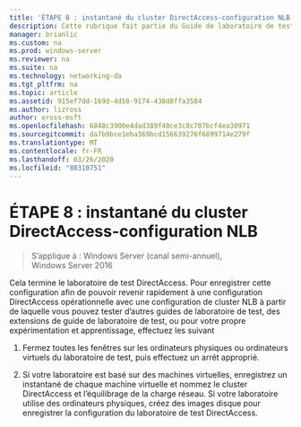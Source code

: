 ```yaml
---
title: 'ÉTAPE 8 : instantané du cluster DirectAccess-configuration NLB'
description: Cette rubrique fait partie du Guide de laboratoire de test-démonstration de DirectAccess dans un cluster avec Windows NLB pour Windows Server 2016
manager: brianlic
ms.custom: na
ms.prod: windows-server
ms.reviewer: na
ms.suite: na
ms.technology: networking-da
ms.tgt_pltfrm: na
ms.topic: article
ms.assetid: 915ef7dd-169d-4d58-9174-438d8ffa3584
ms.author: lizross
author: eross-msft
ms.openlocfilehash: 6848c3900e4dad389f40ce3c8c707bcf4ea30971
ms.sourcegitcommit: da7b9bce1eba369bcd156639276f6899714e279f
ms.translationtype: MT
ms.contentlocale: fr-FR
ms.lasthandoff: 03/26/2020
ms.locfileid: "80310751"
---
```

# <a name="step-8-snapshot-the-directaccess-cluster-nlb-configuration"></a>ÉTAPE 8 : instantané du cluster DirectAccess-configuration NLB

>S’applique à : Windows Server (canal semi-annuel), Windows Server 2016

Cela termine le laboratoire de test DirectAccess. Pour enregistrer cette configuration afin de pouvoir revenir rapidement à une configuration DirectAccess opérationnelle avec une configuration de cluster NLB à partir de laquelle vous pouvez tester d’autres guides de laboratoire de test, des extensions de guide de laboratoire de test, ou pour votre propre expérimentation et apprentissage, effectuez les suivant  
  
1.  Fermez toutes les fenêtres sur les ordinateurs physiques ou ordinateurs virtuels du laboratoire de test, puis effectuez un arrêt approprié.  
  
2.  Si votre laboratoire est basé sur des machines virtuelles, enregistrez un instantané de chaque machine virtuelle et nommez le cluster DirectAccess et l’équilibrage de la charge réseau. Si votre laboratoire utilise des ordinateurs physiques, créez des images disque pour enregistrer la configuration du laboratoire de test DirectAccess.  
